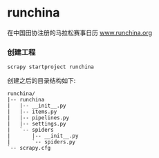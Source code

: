 # runchina
在中国田协注册的马拉松赛事日历 www.runchina.org

### 创建工程

```
scrapy startproject runchina
```

创建之后的目录结构如下:

```
runchina/
|-- runchina
|   |-- __init__.py
|   |-- items.py
|   |-- pipelines.py
|   |-- settings.py
|   `-- spiders
|       |-- __init__.py
|       `-- spiders.py
`-- scrapy.cfg
```
